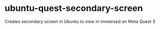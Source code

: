 # ubuntu-quest-secondary-screen
Creates secondary screen in Ubuntu to view in Immersed on Meta Quest 3
